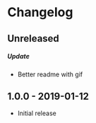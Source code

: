 # Changelog

## Unreleased

##### Update

- Better readme with gif

## 1.0.0 - 2019-01-12

- Initial release
